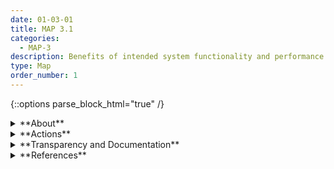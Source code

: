 ```yaml
---
date: 01-03-01
title: MAP 3.1
categories:
  - MAP-3
description: Benefits of intended system functionality and performance are examined and documented.
type: Map
order_number: 1
---
```


{::options parse_block_html="true" /}


<details>
<summary markdown="span">**About**</summary>
<br>
AI system benefits should counterbalance the inherent risks and implicit and explicit costs. To identify system benefits, organizations should define and document system purpose and utility, along with foreseeable costs, risks, and negative impacts. Credible justification for anticipated benefits beyond the status quo should be clarified and documented.

</details>

<details>
<summary markdown="span">**Actions**</summary>

* Utilize participatory approaches and engage with system end users to evaluate system efficacy and interpretability of AI task output. 
* Incorporate stakeholder feedback about perceived system benefits beyond the status quo. 
* Align system requirements with intended purpose and document decisions. 
* Perform context analysis related to time frame, safety concerns, geographic area, physical environment, ecosystems, social environment, and cultural norms within the intended setting (or conditions that closely approximate the intended setting).

</details>

<details>
<summary markdown="span">**Transparency and Documentation**</summary>
<br>
**Organizations can document the following:**
- Have the benefits of the AI system been communicated to users?
- Have the appropriate training material and disclaimers about how to adequately use the AI system been provided to users?
- Has your organization implemented a risk management system to address risks involved in deploying the identified AI solution (e.g. personnel risk or changes to commercial objectives)?

**AI Transparency Resources:**
- Intel.gov: AI Ethics Framework for Intelligence Community  - 2020
- GAO-21-519SP: AI Accountability Framework for Federal Agencies & Other Entities
- Assessment List for Trustworthy AI (ALTAI) - The High-Level Expert Group on AI – 2019

</details>

<details>
<summary markdown="span">**References**</summary>    
<br>
Roel Dobbe, Thomas Krendl Gilbert, and Yonatan Mintz. 2021. Hard choices in artificial intelligence. Artificial Intelligence 300 (14 July 2021), 103555, ISSN 0004-3702. [URL](https://doi.org/10.1016/j.artint.2021.103555)

Samir Passi and Solon Barocas. 2019. Problem Formulation and Fairness. In Proceedings of the Conference on Fairness, Accountability, and Transparency (FAT* '19). Association for Computing Machinery, New York, NY, USA, 39–48. [URL](https://doi.org/10.1145/3287560.3287567)

</details>
